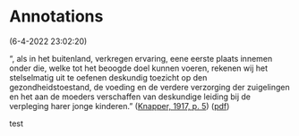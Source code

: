 # Annotations  
(6-4-2022 23:02:20)

“, als in het buitenland, verkregen ervaring, eene eerste plaats innemen onder die, welke tot het beoogde doel kunnen voeren, rekenen wij het stelselmatig uit te oefenen deskundig toezicht op den gezondheidstoestand, de voeding en de verdere verzorging der zuigelingen en het aan de moeders verschaffen van deskundige leiding bij de verpleging harer jonge kinderen.” ([Knapper, 1917, p. 5](zotero://select/library/items/7YZW8VCU)) ([pdf](zotero://open-pdf/library/items/TRMKR4MB?page=5&annotation=RS6Y3QTD)) <p> test